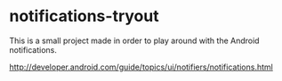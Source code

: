 # notifications-tryout
This is a small project made in order to play around with the Android notifications.

http://developer.android.com/guide/topics/ui/notifiers/notifications.html
